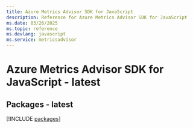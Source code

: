 ```yaml
---
title: Azure Metrics Advisor SDK for JavaScript
description: Reference for Azure Metrics Advisor SDK for JavaScript
ms.date: 03/26/2025
ms.topic: reference
ms.devlang: javascript
ms.service: metricsadvisor
---
```

# Azure Metrics Advisor SDK for JavaScript - latest
## Packages - latest
[!INCLUDE [packages](metrics-advisor-index.md)]